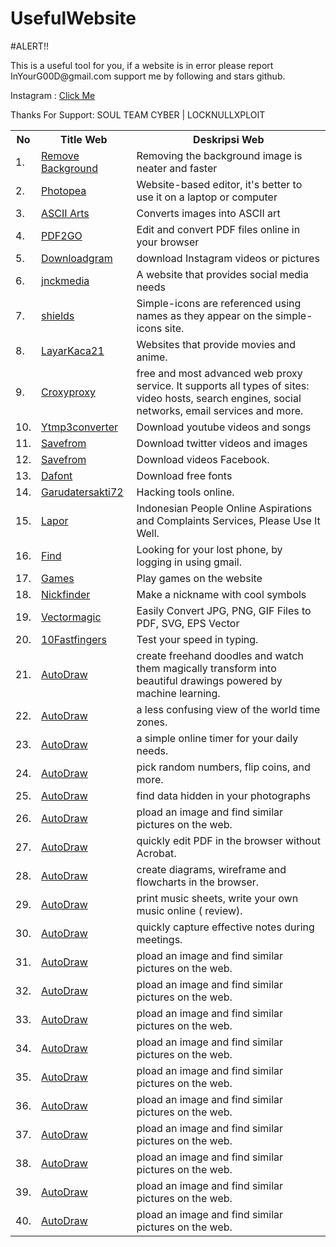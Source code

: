 # UsefulWebsite

#ALERT!!
<p>This is a useful tool for you, if a website is in error please report InYourG00D@gmail.com
support me by following and stars github.
</p><p>Instagram : <td><a target="_blank" href="https://www.instagram.com/ragil_iygd77">Click Me</a></td></p>
Thanks For Support: SOUL TEAM CYBER | LOCKNULLXPLOIT

<table width="100%" class="table">
<tr>
<th>No</th>
<th>Title Web </th>
<th>Deskripsi Web</td>
</tr>

<tr>
	<td>1.</td><td><a target="_blank" href="https://www.remove.bg">Remove Background</a></td><td>Removing the background image is neater and faster</td>
	</tr>
	<tr>
		<td>2.</td><td><a target="_blank" href="https://www.photopea.com">Photopea</a></td><td>Website-based editor, it's better to use it on a laptop or computer</td>
		</tr>
		<td>3.</td><td><a target="_blank" href="asciiart.club">ASCII Arts</a></td><td>Converts images into ASCII art</td>
		</tr>
		<tr>
			<td>4.</td><td><a target="_blank" href="https://www.pdf2go.com">PDF2GO</a></td><td>Edit and convert PDF files online in your browser</td>
			</tr>
			<tr>
				<td>5.</td><td><a target="_blank" href="https://downloadgram.com">Downloadgram</a></td><td>download Instagram videos or pictures</td>
				</tr>
				<td>6.</td><td><a target="_blank" href="https://jnckmedia.com">jnckmedia</a></td><td>A website that provides social media needs</td>
				</tr>
				<tr>
					<td>7.</td><td><a target="_blank" href="https://shields.io">shields</a></td><td>Simple-icons are referenced using names as they appear on the simple-icons site.</td>
					</tr>
					<tr>
						<td>8.</td><td><a target="_blank" href="http://149.56.24.226">LayarKaca21</a></td><td>Websites that provide movies and anime.</td>
						</tr>
						<tr>
							<td>9.</td><td><a target="_blank" href="https://www.croxyproxy.com/_id">Croxyproxy</a></td><td>free and most advanced web proxy service. It supports all types of sites: video hosts, search engines, social networks, email services and more.</td>
							</tr>
							<tr>
								<td>10.</td><td><a target="_blank" href="https://ytmp3converter.cc">Ytmp3converter</a></td><td>Download youtube videos and songs</td>
								</tr>
								<tr>
									<td>11.</td><td><a target="_blank" href="https://id.savefrom.net/download-from-twitter">Savefrom</a></td><td>Download twitter videos and images</td>
									</tr>
									<tr>
										<td>12.</td><td><a target="_blank" href="https://id.savefrom.net/9-how-to-download-facebook-video.html">Savefrom</a></td><td>Download videos Facebook.</td>
										</tr>
										<tr>
											<td>13.</td><td><a target="_blank" href="https://www.dafont.com">Dafont</a></td><td>Download free fonts</td>
											</tr>
											<tr>
												<td>14.</td><td><a target="_blank" href="https://tools.garudatersakti72.id/tools">Garudatersakti72</a></td><td>Hacking tools online.</td>
												</tr>
												<tr>
													<td>15.</td><td><a target="_blank" href="https://www.lapor.go.id">Lapor</a></td><td>Indonesian People Online Aspirations and Complaints Services, Please Use It Well.</td>
													</tr>
													<tr>
														<td>16.</td><td><a target="_blank" href="https://www.google.com/android/find">Find</a></td><td>Looking for your lost phone, by logging in using gmail.</td>
														</tr>
														<tr>
															<td>17.</td><td><a target="_blank" href="https://www.games.co.id/permainan/browser">Games</a></td><td>Play games on the website</td>
															</tr>
															<tr>
																<td>18.</td><td><a target="_blank" href="https://nickfinder.com/fancy-text">Nickfinder</a></td><td>Make a nickname with cool symbols</td>
																</tr>
																<tr>
																	<td>19.</td><td><a target="_blank" href="https://id.vectormagic.com">Vectormagic</a></td><td>Easily Convert JPG, PNG, GIF Files to PDF, SVG, EPS Vector</td>
																	</tr>
																	<tr>
																		<td>20.</td><td><a target="_blank" href="https://10fastfingers.com/typing-test">10Fastfingers</a></td><td>Test your speed in typing.</td>
																		</tr>
<tr>
	<td>21.</td><td><a target="_blank" href="https://www.autodraw.com/">AutoDraw</a></td><td>create freehand doodles and watch them magically transform into beautiful drawings powered by machine learning.</td>
																</tr><tr>
	<td>22.</td><td><a target="_blank" href="https://everytimezone.com/">AutoDraw</a></td><td>a less confusing view of the world time zones.</td>
																</tr>
</tr><tr>
	<td>23.</td><td><a target="_blank" href="https://e.ggtimer.com/">AutoDraw</a></td><td>a simple online timer for your daily needs.</td>
																</tr>
</tr><tr>
	<td>24.</td><td><a target="_blank" href="http://www.random.org/">AutoDraw</a></td><td>pick random numbers, flip coins, and more.</td>
																</tr>
</tr><tr>
	<td>25.</td><td><a target="_blank" href="http://exif.regex.info/exif.cgi">AutoDraw</a></td><td>find data hidden in your photographs</td>
																</tr>
</tr><tr>
	<td>26.</td><td><a target="_blank" href="homestyler.com">AutoDraw</a></td><td>pload an image and find similar pictures on the web.</td>
																</tr>
</tr><tr>
	<td>27.</td><td><a target="_blank" href="http://www.pdfescape.com/">AutoDraw</a></td><td>quickly edit PDF in the browser without Acrobat.</td>
																</tr>
																</tr><tr>
	<td>28.</td><td><a target="_blank" href="https://app.diagrams.net/">AutoDraw</a></td><td>create diagrams, wireframe and flowcharts in the browser.</td>
																</tr>
																</tr><tr>
	<td>29.</td><td><a target="_blank" href="http://www.noteflight.com">AutoDraw</a></td><td>print music sheets, write your own music online ( review).</td>
																</tr>
																</tr><tr>
	<td>30.</td><td><a target="_blank" href="https://www.minutes.io/">AutoDraw</a></td><td>quickly capture effective notes during meetings.</td>
																</tr>
																</tr><tr>
	<td>31.</td><td><a target="_blank" href="https://www.labnol.org/reverse/">AutoDraw</a></td><td>pload an image and find similar pictures on the web.</td>
																</tr>
</tr><tr>
	<td>32.</td><td><a target="_blank" href="https://www.labnol.org/reverse/">AutoDraw</a></td><td>pload an image and find similar pictures on the web.</td>
																</tr>
																</tr><tr>
	<td>33.</td><td><a target="_blank" href="https://www.labnol.org/reverse/">AutoDraw</a></td><td>pload an image and find similar pictures on the web.</td>
																</tr>
																</tr><tr>
	<td>34.</td><td><a target="_blank" href="https://www.labnol.org/reverse/">AutoDraw</a></td><td>pload an image and find similar pictures on the web.</td>
																</tr>
																</tr><tr>
	<td>35.</td><td><a target="_blank" href="https://www.labnol.org/reverse/">AutoDraw</a></td><td>pload an image and find similar pictures on the web.</td>
																</tr>
																</tr><tr>
	<td>36.</td><td><a target="_blank" href="https://www.labnol.org/reverse/">AutoDraw</a></td><td>pload an image and find similar pictures on the web.</td>
																</tr>
</tr><tr>
	<td>37.</td><td><a target="_blank" href="https://www.labnol.org/reverse/">AutoDraw</a></td><td>pload an image and find similar pictures on the web.</td>
																</tr>
</tr><tr>
	<td>38.</td><td><a target="_blank" href="https://www.labnol.org/reverse/">AutoDraw</a></td><td>pload an image and find similar pictures on the web.</td>
																</tr>
																</tr><tr>
	<td>39.</td><td><a target="_blank" href="https://www.labnol.org/reverse/">AutoDraw</a></td><td>pload an image and find similar pictures on the web.</td>
																</tr>
																</tr><tr>
	<td>40.</td><td><a target="_blank" href="https://www.labnol.org/reverse/">AutoDraw</a></td><td>pload an image and find similar pictures on the web.</td>
																</tr>
</table>
